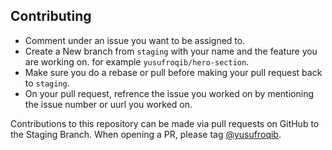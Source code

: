 ## Contributing

- Comment under an issue you want to be assigned to.
- Create a New branch from `staging` with your name and the feature you are working on. for example
  `yusufroqib/hero-section`.
- Make sure you do a rebase or pull before making your pull request back to `staging`.
- On your pull request, refrence the issue you worked on by mentioning the issue number or uurl you worked on.

  
Contributions to this repository can be made via pull requests on GitHub to the Staging Branch. When opening a PR, please tag
[@yusufroqib](https://github.com/yusufroqib).
